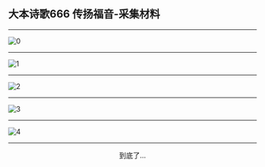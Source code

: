 
## 大本诗歌666 传扬福音-采集材料
        
<div id="aplayer0"></div>

---

<img alt="0" data-original="https://cdn.jsdelivr.net/gh/k34869/shi/data/d0664/0">

---

<img alt="1" data-original="https://cdn.jsdelivr.net/gh/k34869/shi/data/d0664/1">

---

<img alt="2" data-original="https://cdn.jsdelivr.net/gh/k34869/shi/data/d0664/2">

---

<img alt="3" data-original="https://cdn.jsdelivr.net/gh/k34869/shi/data/d0664/3">

---

<img alt="4" data-original="https://cdn.jsdelivr.net/gh/k34869/shi/data/d0664/4">

---

<p style="text-align: center">到底了...</p>

<script src="/js/dist-view.js"></script>

<script>
MAIN.id = 'd0664';
        
const ap0 = new APlayer({
    container: document.getElementById('aplayer0'),
    volume: 1,
    loop: 'none',
    preload: 'none',
    audio: [{
        name: '大本诗歌666.mp3',
        artist: '大本诗歌',
        url: 'https://res.wx.qq.com/voice/getvoice?mediaid=MzI0NTk3MDM5M18yMjQ3NDk2MDgz',
        cover: '/favicon'
    }]
});
</script>
